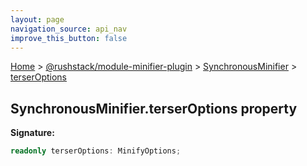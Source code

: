 ```yaml
---
layout: page
navigation_source: api_nav
improve_this_button: false
---
```



[Home](./index.md) &gt; [@rushstack/module-minifier-plugin](./module-minifier-plugin.md) &gt; [SynchronousMinifier](./module-minifier-plugin.synchronousminifier.md) &gt; [terserOptions](./module-minifier-plugin.synchronousminifier.terseroptions.md)

## SynchronousMinifier.terserOptions property

<b>Signature:</b>

```typescript
readonly terserOptions: MinifyOptions;
```
